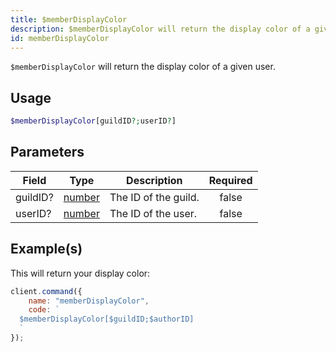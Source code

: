 ```yaml
---
title: $memberDisplayColor
description: $memberDisplayColor will return the display color of a given user.
id: memberDisplayColor
---
```


`$memberDisplayColor` will return the display color of a given user.

## Usage

```php
$memberDisplayColor[guildID?;userID?]
```

## Parameters

| Field    | Type                                                                                              | Description          | Required |
| -------- | ------------------------------------------------------------------------------------------------- | -------------------- | :------: |
| guildID? | [number](https://developer.mozilla.org/en-US/docs/Web/JavaScript/Reference/Global_Objects/Number) | The ID of the guild. |  false   |
| userID?  | [number](https://developer.mozilla.org/en-US/docs/Web/JavaScript/Reference/Global_Objects/Number) | The ID of the user.  |  false   |

## Example(s)

This will return your display color:

```javascript
client.command({
    name: "memberDisplayColor",
    code: `
  $memberDisplayColor[$guildID;$authorID]
  `
});
```
